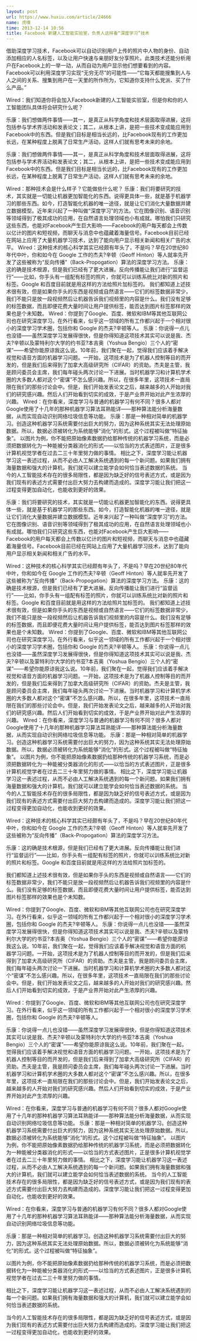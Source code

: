```yaml
---
layout: post
url: https://www.huxiu.com/article/24666
name: 虎嗅
time: 2013-12-14 10:56
title: Facebook 新建人工智能实验室，负责人这样看“深度学习”技术
---
```

借助深度学习技术，Facebook可以自动识别用户上传的照片中人物的身份、自动添加相应的人名标签，以及让用户快速与亲朋好友分享照片。此类技术还能分析用户在Facebook上的一举一动，从而自动为用户显示他们想要看到的内容。Facebook可以利用深度学习实现“无穷无尽”的可能性——“它每天都能搜集到人与人之间的关系、搜集到用户在一天里的所作所为，它知道你支持什么党派、买了什么产品。”

Wired：我们知道你将会加入Facebook新建的人工智能实验室，但是你和你的人工智能团队具体将会研究什么呢？

乐康：我们想做两件事情——其一，是真正从科学角度和技术层面取得进展，这将包括参与学术界活动和发表论文；其二，从根本上讲，是把一些技术变成能应用到Facebook中的东西。但是我们目标是相当长远的，比Facebook现有的工作更加长远，在某种程度上脱离了日常生产活动，这样人们就有思考未来的余地。

乐康：我们想做两件事情——其一，是真正从科学角度和技术层面取得进展，这将包括参与学术界活动和发表论文；其二，从根本上讲，是把一些技术变成能应用到Facebook中的东西。但是我们目标是相当长远的，比Facebook现有的工作更加长远，在某种程度上脱离了日常生产活动，这样人们就有思考未来的余地。

Wired：那种技术会是什么样子？它能做些什么呢？ 乐康：我们将要研究的技术，其实就是一切能让机器更加智能化的东西。说得更具体一些，就是基于机器学习的那些东西。如今，打造智能化机器的唯一途径，就是让它们消化大量数据并建立数据模型。近年来兴起了一种叫做“深度学习”的方法。它在图像识别、语音识别等领域得到了极其成功的应用，在自然语言处理领域也小有成就。哪怕我们只研究这些东西，也能对Facebook产生巨大影响——Facebook的用户每天都会上传数以亿计的图片和短视频，而聊天与消息中也蕴藏着海量信号。Facebook目前已经在网站上应用了大量机器学习技术，达到了能向用户显示相关新闻和相关广告的水平。 Wired：这种技术的核心科学其实已经颇有年头了，不是吗？早在20世纪80年代中叶，你和如今在 Google 工作的杰夫?辛顿（Geoff Hinton）等人就率先开发了这些被称为“反向传播”（Back-Propogation）算法的深度学习方法。 乐康：这的确是技术根源，但是我们已经有了更大进展。反向传播能让我们进行“监督运行”——比如，你手头有一组配有标签的照片，你就可以训练系统比对新的照片和标签。Google 和百度目前就是用这样的方法给照片加标签的。 我们都知道上述技术很有效，但是如果你手头的东西是视频或自然语言——它们的标签数据非常少，我们不能只是放一段视频然后让机器告诉我们视频里的内容是什么。我们没有足够的标签数据，而且即便花费大量时间让用户提供标签，能否达到图片标签那样的效果也是个未知数。 Wired：你提到了Google、百度、微软和IBM等其他互联网公司也在研究深度学习。在外行看来，似乎这一领域的所有工作都兴起于一个相对很小的深度学习学术圈，包括你和 Google 的杰夫?辛顿等人。 乐康：你说得一点儿也没错——虽然深度学习发展得很快，但是你得知道这项技术其实可以说是我、杰夫?辛顿以及蒙特利尔大学的约书亚?本吉奥（Yoshua Bengio）三个人的“密谋”——希望你能原谅我这么说。10年前，我们聚在一起，觉得我们应该着手解决视觉和语音方面的机器学习问题。一开始，这项技术是为了机器人控制等目的而开发的，但是我们后来得到了加拿大高级研究所（CIFAR）的资助。杰夫是主管，我是顾问委员会主席，我们每年碰头两次讨论一下进展。当时机器学习和计算机学术圈的大多数人都对这个“密谋”不怎么感兴趣。所以，在很多年里，这项技术一直局限在我们的那些讨论会中。但是，我们开始发表论文之后，越来越多的人开始对我们的研究感兴趣。然后人们开始看到切实的成效，于是产业界开始对此产生浓厚的兴趣。 Wired：在你看来，深度学习与普通的机器学习有何不同？很多人都对Google使用了十几年的那种机器学习算法耳熟能详——那种算法能分析海量数据，从而实现自动识别网络垃圾信息等功能。 乐康：那是一种相对简单的机器学习。创造这种机器学习系统需要付出巨大的努力，因为这种系统其实无法处理原始数据。所以，数据必须被转化为系统能够“消化”的形式。这个过程被叫做“特征抽象”。 以图片为例，你不能把原始像素数据扔给那种传统的机器学习系统，而是必须把数据转化为一种能被分类器消化的形式——以恰当的方式表述图片，正是很多计算机视觉学者在过去二三十年里努力做的事情。 相比之下，深度学习能让机器学习这一表述过程，从而不必由人工解决系统遇到的每一个新问题。如果我们拥有海量数据和强大的计算机，我们就可以建立能学会如何恰当表述数据的系统。 当今的人工智能技术存在的很多局限性，都是因为缺乏好的信号表述方式，或是因为我们现有的表述方式需要付出巨大努力去构建而造成的。深度学习能让我们把这一过程变得更加自动化，也能收到更好的效果。

乐康：我们将要研究的技术，其实就是一切能让机器更加智能化的东西。说得更具体一些，就是基于机器学习的那些东西。如今，打造智能化机器的唯一途径，就是让它们消化大量数据并建立数据模型。近年来兴起了一种叫做“深度学习”的方法。它在图像识别、语音识别等领域得到了极其成功的应用，在自然语言处理领域也小有成就。哪怕我们只研究这些东西，也能对Facebook产生巨大影响——Facebook的用户每天都会上传数以亿计的图片和短视频，而聊天与消息中也蕴藏着海量信号。Facebook目前已经在网站上应用了大量机器学习技术，达到了能向用户显示相关新闻和相关广告的水平。

Wired：这种技术的核心科学其实已经颇有年头了，不是吗？早在20世纪80年代中叶，你和如今在 Google 工作的杰夫?辛顿（Geoff Hinton）等人就率先开发了这些被称为“反向传播”（Back-Propogation）算法的深度学习方法。 乐康：这的确是技术根源，但是我们已经有了更大进展。反向传播能让我们进行“监督运行”——比如，你手头有一组配有标签的照片，你就可以训练系统比对新的照片和标签。Google 和百度目前就是用这样的方法给照片加标签的。 我们都知道上述技术很有效，但是如果你手头的东西是视频或自然语言——它们的标签数据非常少，我们不能只是放一段视频然后让机器告诉我们视频里的内容是什么。我们没有足够的标签数据，而且即便花费大量时间让用户提供标签，能否达到图片标签那样的效果也是个未知数。 Wired：你提到了Google、百度、微软和IBM等其他互联网公司也在研究深度学习。在外行看来，似乎这一领域的所有工作都兴起于一个相对很小的深度学习学术圈，包括你和 Google 的杰夫?辛顿等人。 乐康：你说得一点儿也没错——虽然深度学习发展得很快，但是你得知道这项技术其实可以说是我、杰夫?辛顿以及蒙特利尔大学的约书亚?本吉奥（Yoshua Bengio）三个人的“密谋”——希望你能原谅我这么说。10年前，我们聚在一起，觉得我们应该着手解决视觉和语音方面的机器学习问题。一开始，这项技术是为了机器人控制等目的而开发的，但是我们后来得到了加拿大高级研究所（CIFAR）的资助。杰夫是主管，我是顾问委员会主席，我们每年碰头两次讨论一下进展。当时机器学习和计算机学术圈的大多数人都对这个“密谋”不怎么感兴趣。所以，在很多年里，这项技术一直局限在我们的那些讨论会中。但是，我们开始发表论文之后，越来越多的人开始对我们的研究感兴趣。然后人们开始看到切实的成效，于是产业界开始对此产生浓厚的兴趣。 Wired：在你看来，深度学习与普通的机器学习有何不同？很多人都对Google使用了十几年的那种机器学习算法耳熟能详——那种算法能分析海量数据，从而实现自动识别网络垃圾信息等功能。 乐康：那是一种相对简单的机器学习。创造这种机器学习系统需要付出巨大的努力，因为这种系统其实无法处理原始数据。所以，数据必须被转化为系统能够“消化”的形式。这个过程被叫做“特征抽象”。 以图片为例，你不能把原始像素数据扔给那种传统的机器学习系统，而是必须把数据转化为一种能被分类器消化的形式——以恰当的方式表述图片，正是很多计算机视觉学者在过去二三十年里努力做的事情。 相比之下，深度学习能让机器学习这一表述过程，从而不必由人工解决系统遇到的每一个新问题。如果我们拥有海量数据和强大的计算机，我们就可以建立能学会如何恰当表述数据的系统。 当今的人工智能技术存在的很多局限性，都是因为缺乏好的信号表述方式，或是因为我们现有的表述方式需要付出巨大努力去构建而造成的。深度学习能让我们把这一过程变得更加自动化，也能收到更好的效果。

Wired：这种技术的核心科学其实已经颇有年头了，不是吗？早在20世纪80年代中叶，你和如今在 Google 工作的杰夫?辛顿（Geoff Hinton）等人就率先开发了这些被称为“反向传播”（Back-Propogation）算法的深度学习方法。

乐康：这的确是技术根源，但是我们已经有了更大进展。反向传播能让我们进行“监督运行”——比如，你手头有一组配有标签的照片，你就可以训练系统比对新的照片和标签。Google 和百度目前就是用这样的方法给照片加标签的。

我们都知道上述技术很有效，但是如果你手头的东西是视频或自然语言——它们的标签数据非常少，我们不能只是放一段视频然后让机器告诉我们视频里的内容是什么。我们没有足够的标签数据，而且即便花费大量时间让用户提供标签，能否达到图片标签那样的效果也是个未知数。

Wired：你提到了Google、百度、微软和IBM等其他互联网公司也在研究深度学习。在外行看来，似乎这一领域的所有工作都兴起于一个相对很小的深度学习学术圈，包括你和 Google 的杰夫?辛顿等人。 乐康：你说得一点儿也没错——虽然深度学习发展得很快，但是你得知道这项技术其实可以说是我、杰夫?辛顿以及蒙特利尔大学的约书亚?本吉奥（Yoshua Bengio）三个人的“密谋”——希望你能原谅我这么说。10年前，我们聚在一起，觉得我们应该着手解决视觉和语音方面的机器学习问题。一开始，这项技术是为了机器人控制等目的而开发的，但是我们后来得到了加拿大高级研究所（CIFAR）的资助。杰夫是主管，我是顾问委员会主席，我们每年碰头两次讨论一下进展。当时机器学习和计算机学术圈的大多数人都对这个“密谋”不怎么感兴趣。所以，在很多年里，这项技术一直局限在我们的那些讨论会中。但是，我们开始发表论文之后，越来越多的人开始对我们的研究感兴趣。然后人们开始看到切实的成效，于是产业界开始对此产生浓厚的兴趣。

Wired：你提到了Google、百度、微软和IBM等其他互联网公司也在研究深度学习。在外行看来，似乎这一领域的所有工作都兴起于一个相对很小的深度学习学术圈，包括你和 Google 的杰夫?辛顿等人。

乐康：你说得一点儿也没错——虽然深度学习发展得很快，但是你得知道这项技术其实可以说是我、杰夫?辛顿以及蒙特利尔大学的约书亚?本吉奥（Yoshua Bengio）三个人的“密谋”——希望你能原谅我这么说。10年前，我们聚在一起，觉得我们应该着手解决视觉和语音方面的机器学习问题。一开始，这项技术是为了机器人控制等目的而开发的，但是我们后来得到了加拿大高级研究所（CIFAR）的资助。杰夫是主管，我是顾问委员会主席，我们每年碰头两次讨论一下进展。当时机器学习和计算机学术圈的大多数人都对这个“密谋”不怎么感兴趣。所以，在很多年里，这项技术一直局限在我们的那些讨论会中。但是，我们开始发表论文之后，越来越多的人开始对我们的研究感兴趣。然后人们开始看到切实的成效，于是产业界开始对此产生浓厚的兴趣。

Wired：在你看来，深度学习与普通的机器学习有何不同？很多人都对Google使用了十几年的那种机器学习算法耳熟能详——那种算法能分析海量数据，从而实现自动识别网络垃圾信息等功能。 乐康：那是一种相对简单的机器学习。创造这种机器学习系统需要付出巨大的努力，因为这种系统其实无法处理原始数据。所以，数据必须被转化为系统能够“消化”的形式。这个过程被叫做“特征抽象”。 以图片为例，你不能把原始像素数据扔给那种传统的机器学习系统，而是必须把数据转化为一种能被分类器消化的形式——以恰当的方式表述图片，正是很多计算机视觉学者在过去二三十年里努力做的事情。 相比之下，深度学习能让机器学习这一表述过程，从而不必由人工解决系统遇到的每一个新问题。如果我们拥有海量数据和强大的计算机，我们就可以建立能学会如何恰当表述数据的系统。 当今的人工智能技术存在的很多局限性，都是因为缺乏好的信号表述方式，或是因为我们现有的表述方式需要付出巨大努力去构建而造成的。深度学习能让我们把这一过程变得更加自动化，也能收到更好的效果。

Wired：在你看来，深度学习与普通的机器学习有何不同？很多人都对Google使用了十几年的那种机器学习算法耳熟能详——那种算法能分析海量数据，从而实现自动识别网络垃圾信息等功能。

乐康：那是一种相对简单的机器学习。创造这种机器学习系统需要付出巨大的努力，因为这种系统其实无法处理原始数据。所以，数据必须被转化为系统能够“消化”的形式。这个过程被叫做“特征抽象”。

以图片为例，你不能把原始像素数据扔给那种传统的机器学习系统，而是必须把数据转化为一种能被分类器消化的形式——以恰当的方式表述图片，正是很多计算机视觉学者在过去二三十年里努力做的事情。

相比之下，深度学习能让机器学习这一表述过程，从而不必由人工解决系统遇到的每一个新问题。如果我们拥有海量数据和强大的计算机，我们就可以建立能学会如何恰当表述数据的系统。

当今的人工智能技术存在的很多局限性，都是因为缺乏好的信号表述方式，或是因为我们现有的表述方式需要付出巨大努力去构建而造成的。深度学习能让我们把这一过程变得更加自动化，也能收到更好的效果。

